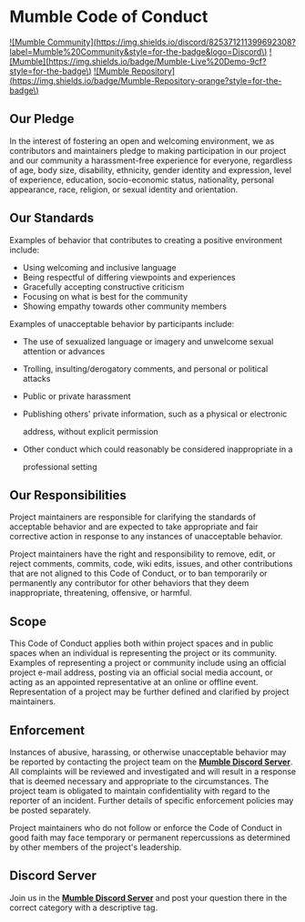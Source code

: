 # Mumble Code of Conduct

 [!\[Mumble Community\]\(https://img.shields.io/discord/825371211399692308?label=Mumble%20Community&style=for-the-badge&logo=Discord\)](https://discord.gg/9Du4KUY3dE) [!\[Mumble\]\(https://img.shields.io/badge/Mumble-Live%20Demo-9cf?style=for-the-badge\)](https://mumble.dev) [!\[Mumble Repository\]\(https://img.shields.io/badge/Mumble-Repository-orange?style=for-the-badge\)](https://github.com/divanov11/Mumble)

## Our Pledge

In the interest of fostering an open and welcoming environment, we as contributors and maintainers pledge to making participation in our project and our community a harassment-free experience for everyone, regardless of age, body size, disability, ethnicity, gender identity and expression, level of experience, education, socio-economic status, nationality, personal appearance, race, religion, or sexual identity and orientation.

## Our Standards

Examples of behavior that contributes to creating a positive environment include:

* Using welcoming and inclusive language
* Being respectful of differing viewpoints and experiences
* Gracefully accepting constructive criticism
* Focusing on what is best for the community
* Showing empathy towards other community members

Examples of unacceptable behavior by participants include:

* The use of sexualized language or imagery and unwelcome sexual attention or advances
* Trolling, insulting/derogatory comments, and personal or political attacks
* Public or private harassment
* Publishing others' private information, such as a physical or electronic

  address, without explicit permission

* Other conduct which could reasonably be considered inappropriate in a

  professional setting

## Our Responsibilities

Project maintainers are responsible for clarifying the standards of acceptable behavior and are expected to take appropriate and fair corrective action in response to any instances of unacceptable behavior.

Project maintainers have the right and responsibility to remove, edit, or reject comments, commits, code, wiki edits, issues, and other contributions that are not aligned to this Code of Conduct, or to ban temporarily or permanently any contributor for other behaviors that they deem inappropriate, threatening, offensive, or harmful.

## Scope

This Code of Conduct applies both within project spaces and in public spaces when an individual is representing the project or its community. Examples of representing a project or community include using an official project e-mail address, posting via an official social media account, or acting as an appointed representative at an online or offline event. Representation of a project may be further defined and clarified by project maintainers.

## Enforcement

Instances of abusive, harassing, or otherwise unacceptable behavior may be reported by contacting the project team on the [**Mumble Discord Server**](https://discord.gg/9Du4KUY3dE). All complaints will be reviewed and investigated and will result in a response that is deemed necessary and appropriate to the circumstances. The project team is obligated to maintain confidentiality with regard to the reporter of an incident. Further details of specific enforcement policies may be posted separately.

Project maintainers who do not follow or enforce the Code of Conduct in good faith may face temporary or permanent repercussions as determined by other members of the project's leadership.

## Discord Server

Join us in the [**Mumble Discord Server**](https://discord.gg/9Du4KUY3dE) and post your question there in the correct category with a descriptive tag.

